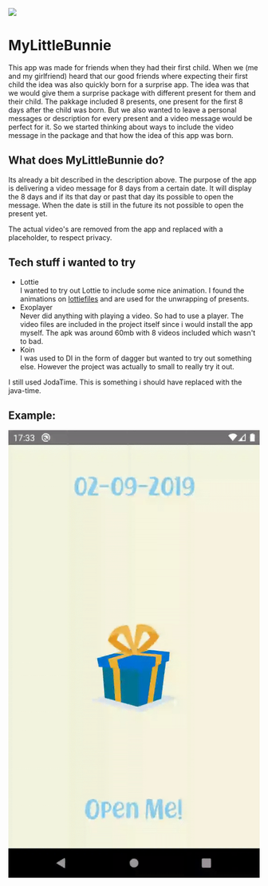 ![](https://github.com/Guldem/My-Little-Bunnie/workflows/Android%20CI/badge.svg)

# MyLittleBunnie
This app was made for friends when they had their first child. 
When we (me and my girlfriend) heard that our good friends where expecting their first child the idea was also quickly born for a surprise app.
The idea was that we would give them a surprise package with different present for them and their child. The pakkage included 8 presents, one present for the first 8 days after the child was born.
But we also wanted to leave a personal messages or description for every present and a video message would be perfect for it. So we started thinking about ways to include the video message in the package and that how the idea of this app was born.

## What does MyLittleBunnie do?
Its already a bit described in the description above. The purpose of the app is delivering a video message for 8 days from a certain date. It will display the 8 days and if 
its that day or past that day its possible to open the message. When the date is still in the future its not possible to open the present yet.

The actual video's are removed from the app and replaced with a placeholder, to respect privacy.

## Tech stuff i wanted to try
 * Lottie\
 I wanted to try out Lottie to include some nice animation. I found the animations on [lottiefiles](https://lottiefiles.com/) and are used for the unwrapping of presents.
 * Exoplayer\
 Never did anything with playing a video. So had to use a player. The video files are included in the project itself since i would install the app myself. The apk was around 60mb with 8 videos included which wasn't to bad.
 * Koin\
I was used to DI in the form of dagger but wanted to try out something else. However the project was actually to small to really try it out.

I still used JodaTime. This is something i should have replaced with the java-time.

## Example:

![Example GIF](media/mylittlebunnie_example.gif)

